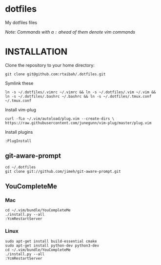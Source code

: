 dotfiles
=========

My dotfiles files

_Note: Commands with a `:` ahead of them denote vim commands_

# INSTALLATION 

Clone the repository to your home directory:

    git clone git@github.com:rtaibah/.dotfiles.git
    

Symlink these

    ln -s ~/.dotfiles/.vimrc ~/.vimrc && ln -s ~/.dotfiles/.vim ~/.vim && ln -s ~/.dotfiles/.bashrc ~/.bashrc && ln -s ~/.dotfiles/.tmux.conf ~/.tmux.conf

Install vim-plug

	curl -fLo ~/.vim/autoload/plug.vim --create-dirs \
    https://raw.githubusercontent.com/junegunn/vim-plug/master/plug.vim

Install plugins

	:PlugInstall


## git-aware-prompt

	cd ~/.dotfiles
	git clone git://github.com/jimeh/git-aware-prompt.git

## YouCompleteMe

### Mac

	cd ~/.vim/bundle/YouCompleteMe
	./install.py --all
	:YcmRestartServer

### Linux

	sudo apt-get install build-essential cmake
	sudo apt-get install python-dev python3-dev
	cd ~/.vim/bundle/YouCompleteMe
	./install.py --all
	:YcmRestartServer

